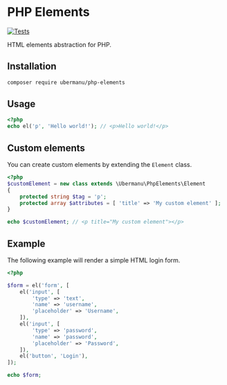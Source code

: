 # PHP Elements

[![Tests](https://github.com/ubermanu/php-elements/actions/workflows/tests.yml/badge.svg)](https://github.com/ubermanu/php-elements/actions/workflows/tests.yml)

HTML elements abstraction for PHP.

## Installation

```bash
composer require ubermanu/php-elements
```

## Usage

```php
<?php
echo el('p', 'Hello world!'); // <p>Hello world!</p>
```

## Custom elements

You can create custom elements by extending the `Element` class.

```php
<?php
$customElement = new class extends \Ubermanu\PhpElements\Element
{
    protected string $tag = 'p';
    protected array $attributes = [ 'title' => 'My custom element' ];
}

echo $customElement; // <p title="My custom element"></p>
```

## Example

The following example will render a simple HTML login form.

```php
<?php

$form = el('form', [
    el('input', [
        'type' => 'text',
        'name' => 'username',
        'placeholder' => 'Username',
    ]),
    el('input', [
        'type' => 'password',
        'name' => 'password',
        'placeholder' => 'Password',
    ]),
    el('button', 'Login'),
]);

echo $form;
```
